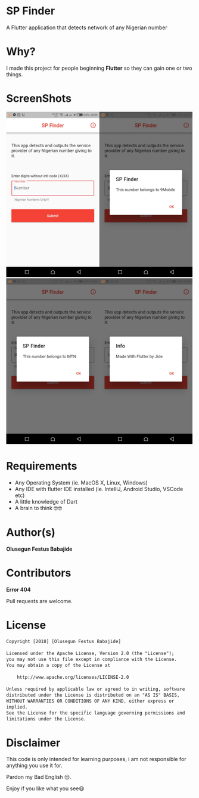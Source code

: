# SP Finder

A Flutter application that detects network of any Nigerian number


# Why?

I made this project for people beginning **Flutter** so they can gain one or two things.


# ScreenShots
<img src="screenshots/1.jpg" width="250"><img src="screenshots/2.jpg" width="250">
<img src="screenshots/3.jpg" width="250"><img src="screenshots/4.jpg" width="250">



# Requirements
* Any Operating System (ie. MacOS X, Linux, Windows)
* Any IDE with flutter IDE installed (ie. IntelliJ, Android Studio, VSCode etc)
* A little knowledge of Dart
* A brain to think 🤓🤓


# Author(s)
**Olusegun Festus Babajide**


# Contributors
**Error 404**

Pull requests are welcome.


# License
```
Copyright [2018] [Olusegun Festus Babajide]

Licensed under the Apache License, Version 2.0 (the "License");
you may not use this file except in compliance with the License.
You may obtain a copy of the License at

    http://www.apache.org/licenses/LICENSE-2.0

Unless required by applicable law or agreed to in writing, software
distributed under the License is distributed on an "AS IS" BASIS,
WITHOUT WARRANTIES OR CONDITIONS OF ANY KIND, either express or implied.
See the License for the specific language governing permissions and
limitations under the License.
```

# Disclaimer
This code is only intended for learning purposes, i am not responsible for anything you use it for.

Pardon my Bad English 😔.

Enjoy if you like what you see😃